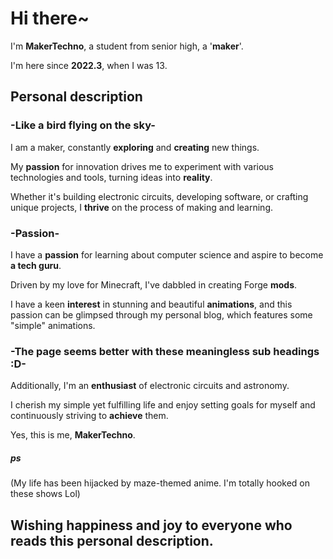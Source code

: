 # Hi there~
I'm **MakerTechno**, a student from senior high, a '**maker**'.

I'm here since **2022.3**, when I was 13.

## Personal description
### -Like a bird flying on the sky-
I am a maker, constantly **exploring** and **creating** new things.

My **passion** for innovation drives me to experiment with various technologies and tools, turning ideas into **reality**.

Whether it's building electronic circuits, developing software, or crafting unique projects, I **thrive** on the process of making and learning.

### -Passion-
I have a **passion** for learning about computer science and aspire to become **a tech guru**.

Driven by my love for Minecraft, I've dabbled in creating Forge **mods**.

I have a keen **interest** in stunning and beautiful **animations**, and this passion can be glimpsed through my personal blog, which features some "simple" animations.

### -The page seems better with these meaningless sub headings :D-
Additionally, I'm an **enthusiast** of electronic circuits and astronomy.

I cherish my simple yet fulfilling life and enjoy setting goals for myself and continuously striving to **achieve** them.

Yes, this is me, **MakerTechno**.

##### ps
(My life has been hijacked by maze-themed anime. I'm totally hooked on these shows Lol)

## Wishing happiness and joy to everyone who reads this personal description.
